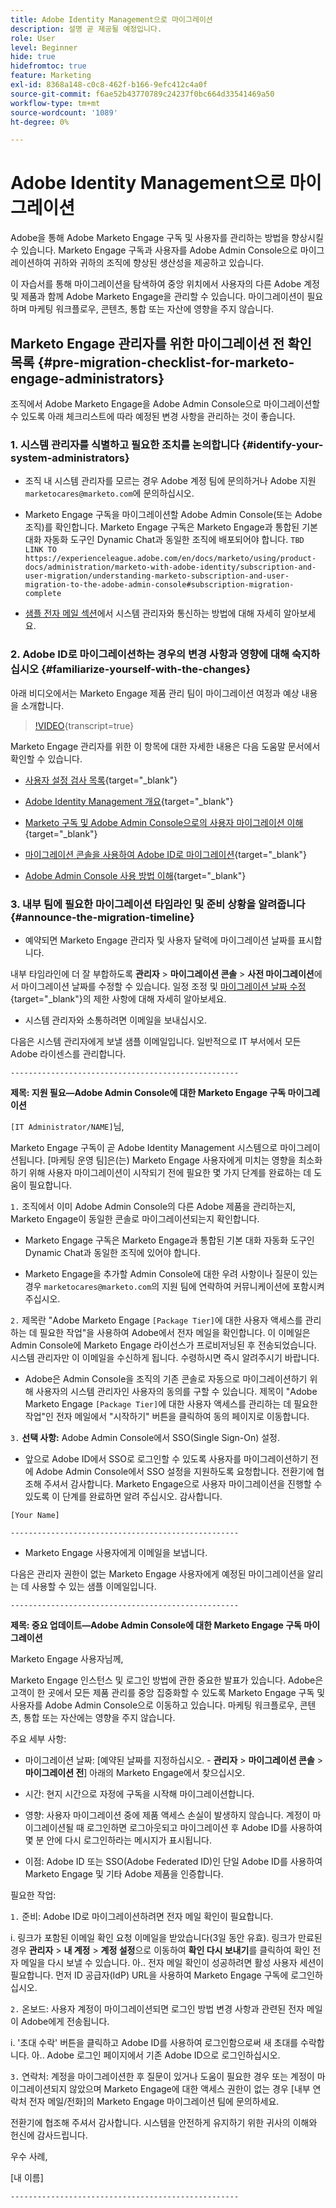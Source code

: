 ```yaml
---
title: Adobe Identity Management으로 마이그레이션
description: 설명 곧 제공될 예정입니다.
role: User
level: Beginner
hide: true
hidefromtoc: true
feature: Marketing
exl-id: 8368a148-c0c8-462f-b166-9efc412c4a0f
source-git-commit: f6ae52b43770789c24237f0bc664d33541469a50
workflow-type: tm+mt
source-wordcount: '1089'
ht-degree: 0%

---
```


# Adobe Identity Management으로 마이그레이션

Adobe을 통해 Adobe Marketo Engage 구독 및 사용자를 관리하는 방법을 향상시킬 수 있습니다. Marketo Engage 구독과 사용자를 Adobe Admin Console으로 마이그레이션하여 귀하와 귀하의 조직에 향상된 생산성을 제공하고 있습니다.

이 자습서를 통해 마이그레이션을 탐색하여 중앙 위치에서 사용자의 다른 Adobe 계정 및 제품과 함께 Adobe Marketo Engage을 관리할 수 있습니다. 마이그레이션이 필요하며 마케팅 워크플로우, 콘텐츠, 통합 또는 자산에 영향을 주지 않습니다.

## Marketo Engage 관리자를 위한 마이그레이션 전 확인 목록 {#pre-migration-checklist-for-marketo-engage-administrators}

조직에서 Adobe Marketo Engage을 Adobe Admin Console으로 마이그레이션할 수 있도록 아래 체크리스트에 따라 예정된 변경 사항을 관리하는 것이 좋습니다.

### 1. 시스템 관리자를 식별하고 필요한 조치를 논의합니다 {#identify-your-system-administrators}

* 조직 내 시스템 관리자를 모르는 경우 Adobe 계정 팀에 문의하거나 Adobe 지원 `marketocares@marketo.com`에 문의하십시오.

* Marketo Engage 구독을 마이그레이션할 Adobe Admin Console(또는 Adobe 조직)를 확인합니다.  Marketo Engage 구독은 Marketo Engage과 통합된 기본 대화 자동화 도구인 Dynamic Chat과 동일한 조직에 배포되어야 합니다.
  `TBD LINK TO https://experienceleague.adobe.com/en/docs/marketo/using/product-docs/administration/marketo-with-adobe-identity/subscription-and-user-migration/understanding-marketo-subscription-and-user-migration-to-the-adobe-admin-console#subscription-migration-complete`

* [샘플 전자 메일 섹션](#announce-the-migration-timeline)에서 시스템 관리자와 통신하는 방법에 대해 자세히 알아보세요.

### 2. Adobe ID로 마이그레이션하는 경우의 변경 사항과 영향에 대해 숙지하십시오 {#familiarize-yourself-with-the-changes}

아래 비디오에서는 Marketo Engage 제품 관리 팀이 마이그레이션 여정과 예상 내용을 소개합니다.

>[!VIDEO](https://video.tv.adobe.com/v/3430920t3/?quality=12&learn=on){transcript=true}

Marketo Engage 관리자를 위한 이 항목에 대한 자세한 내용은 다음 도움말 문서에서 확인할 수 있습니다.

* [사용자 설정 검사 목록](https://experienceleague.adobe.com/en/docs/marketo/using/getting-started/initial-setup/user-setup){target="_blank"}

* [Adobe Identity Management 개요](https://experienceleague.adobe.com/en/docs/marketo/using/product-docs/administration/marketo-with-adobe-identity/adobe-identity-management-overview){target="_blank"}

* [Marketo 구독 및 Adobe Admin Console으로의 사용자 마이그레이션 이해](https://experienceleague.adobe.com/en/docs/marketo/using/product-docs/administration/marketo-with-adobe-identity/subscription-and-user-migration/understanding-marketo-subscription-and-user-migration-to-the-adobe-admin-console){target="_blank"}

* [마이그레이션 콘솔을 사용하여 Adobe ID로 마이그레이션](https://experienceleague.adobe.com/en/docs/marketo/using/product-docs/administration/marketo-with-adobe-identity/subscription-and-user-migration/migrating-to-adobe-identity){target="_blank"}

* [Adobe Admin Console 사용 방법 이해](https://helpx.adobe.com/enterprise/using/admin-console.html){target="_blank"}

### 3. 내부 팀에 필요한 마이그레이션 타임라인 및 준비 상황을 알려줍니다 {#announce-the-migration-timeline}

* 예약되면 Marketo Engage 관리자 및 사용자 달력에 마이그레이션 날짜를 표시합니다.

내부 타임라인에 더 잘 부합하도록 **관리자** > **마이그레이션 콘솔** > **사전 마이그레이션**&#x200B;에서 마이그레이션 날짜를 수정할 수 있습니다. 일정 조정 및 [마이그레이션 날짜 수정](https://experienceleague.adobe.com/en/docs/marketo/using/product-docs/administration/marketo-with-adobe-identity/subscription-and-user-migration/migrating-to-adobe-identity#pre-migration){target="_blank"}의 제한 사항에 대해 자세히 알아보세요.

* 시스템 관리자와 소통하려면 이메일을 보내십시오.

다음은 시스템 관리자에게 보낼 샘플 이메일입니다. 일반적으로 IT 부서에서 모든 Adobe 라이센스를 관리합니다.

`---------------------------------------------------`

**제목: 지원 필요—Adobe Admin Console에 대한 Marketo Engage 구독 마이그레이션**

`[IT Administrator/NAME]`님,

Marketo Engage 구독이 곧 Adobe Identity Management 시스템으로 마이그레이션됩니다. [마케팅 운영 팀]은(는) Marketo Engage 사용자에게 미치는 영향을 최소화하기 위해 사용자 마이그레이션이 시작되기 전에 필요한 몇 가지 단계를 완료하는 데 도움이 필요합니다.

`1.` 조직에서 이미 Adobe Admin Console의 다른 Adobe 제품을 관리하는지, Marketo Engage이 동일한 콘솔로 마이그레이션되는지 확인합니다.

* Marketo Engage 구독은 Marketo Engage과 통합된 기본 대화 자동화 도구인 Dynamic Chat과 동일한 조직에 있어야 합니다.

* Marketo Engage을 추가할 Admin Console에 대한 우려 사항이나 질문이 있는 경우 `marketocares@marketo.com`의 지원 팀에 연락하여 커뮤니케이션에 포함시켜 주십시오.

`2.` 제목란 &quot;Adobe Marketo Engage `[Package Tier]`에 대한 사용자 액세스를 관리하는 데 필요한 작업&quot;을 사용하여 Adobe에서 전자 메일을 확인합니다. 이 이메일은 Admin Console에 Marketo Engage 라이선스가 프로비저닝된 후 전송되었습니다. 시스템 관리자만 이 이메일을 수신하게 됩니다. 수령하시면 즉시 알려주시기 바랍니다.

* Adobe은 Admin Console을 조직의 기존 콘솔로 자동으로 마이그레이션하기 위해 사용자의 시스템 관리자인 사용자의 동의를 구할 수 있습니다. 제목이 &quot;Adobe Marketo Engage `[Package Tier]`에 대한 사용자 액세스를 관리하는 데 필요한 작업&quot;인 전자 메일에서 &quot;시작하기&quot; 버튼을 클릭하여 동의 페이지로 이동합니다.

`3.` **선택 사항:** Adobe Admin Console에서 SSO(Single Sign-On) 설정.

* 앞으로 Adobe ID에서 SSO로 로그인할 수 있도록 사용자를 마이그레이션하기 전에 Adobe Admin Console에서 SSO 설정을 지원하도록 요청합니다.
전환기에 협조해 주셔서 감사합니다. Marketo Engage으로 사용자 마이그레이션을 진행할 수 있도록 이 단계를 완료하면 알려 주십시오.
감사합니다.

`[Your Name]`

`---------------------------------------------------`

* Marketo Engage 사용자에게 이메일을 보냅니다.

다음은 관리자 권한이 없는 Marketo Engage 사용자에게 예정된 마이그레이션을 알리는 데 사용할 수 있는 샘플 이메일입니다.

`---------------------------------------------------`

**제목: 중요 업데이트—Adobe Admin Console에 대한 Marketo Engage 구독 마이그레이션**

Marketo Engage 사용자님께,

Marketo Engage 인스턴스 및 로그인 방법에 관한 중요한 발표가 있습니다. Adobe은 고객이 한 곳에서 모든 제품 관리를 중앙 집중화할 수 있도록 Marketo Engage 구독 및 사용자를 Adobe Admin Console으로 이동하고 있습니다. 마케팅 워크플로우, 콘텐츠, 통합 또는 자산에는 영향을 주지 않습니다.

주요 세부 사항:

* 마이그레이션 날짜: [예약된 날짜를 지정하십시오. - **관리자** > **마이그레이션 콘솔** > **마이그레이션 전**] 아래의 Marketo Engage에서 찾으십시오.

* 시간: 현지 시간으로 자정에 구독을 시작해 마이그레이션합니다.

* 영향: 사용자 마이그레이션 중에 제품 액세스 손실이 발생하지 않습니다. 계정이 마이그레이션될 때 로그인하면 로그아웃되고 마이그레이션 후 Adobe ID를 사용하여 몇 분 안에 다시 로그인하라는 메시지가 표시됩니다.

* 이점: Adobe ID 또는 SSO(Adobe Federated ID)인 단일 Adobe ID를 사용하여 Marketo Engage 및 기타 Adobe 제품을 인증합니다.

필요한 작업:

`1.` 준비: Adobe ID로 마이그레이션하려면 전자 메일 확인이 필요합니다.

i. 링크가 포함된 이메일 확인 요청 이메일을 받았습니다(3일 동안 유효). 링크가 만료된 경우 **관리자** > **내 계정** > **계정 설정**&#x200B;으로 이동하여 **확인 다시 보내기**를 클릭하여 확인 전자 메일을 다시 보낼 수 있습니다.
아.. 전자 메일 확인이 성공하려면 활성 사용자 세션이 필요합니다. 먼저 ID 공급자(IdP) URL을 사용하여 Marketo Engage 구독에 로그인하십시오.

`2.` 온보드: 사용자 계정이 마이그레이션되면 로그인 방법 변경 사항과 관련된 전자 메일이 Adobe에게 전송됩니다.

i. &#39;초대 수락&#39; 버튼을 클릭하고 Adobe ID를 사용하여 로그인함으로써 새 초대를 수락합니다.
아.. Adobe 로그인 페이지에서 기존 Adobe ID으로 로그인하십시오.

`3.` 연락처: 계정을 마이그레이션한 후 질문이 있거나 도움이 필요한 경우 또는 계정이 마이그레이션되지 않았으며 Marketo Engage에 대한 액세스 권한이 없는 경우 [내부 연락처 전자 메일/전화]의 Marketo Engage 마이그레이션 팀에 문의하세요.

전환기에 협조해 주셔서 감사합니다. 시스템을 안전하게 유지하기 위한 귀사의 이해와 헌신에 감사드립니다.

우수 사례,

[내 이름]

`---------------------------------------------------`
